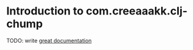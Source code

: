 # Introduction to com.creeaaakk.clj-chump

TODO: write [great documentation](http://jacobian.org/writing/what-to-write/)
